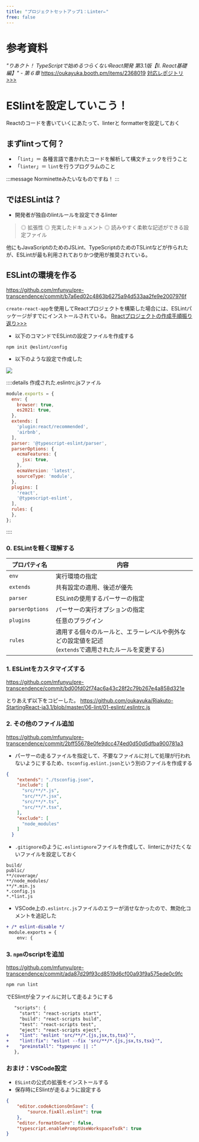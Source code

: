 ```yaml
---
title: "プロジェクトセットアップ1：Linter✏️"
free: false
---
```


# 参考資料
*"りあクト！ TypeScriptで始めるつらくないReact開発 第3.1版【Ⅱ. React基礎編】" - 第６章*
https://oukayuka.booth.pm/items/2368019
[対応レポジトリ>>>](https://github.com/oukayuka/Riakuto-StartingReact-ja3.1)

# ESlintを設定していこう！

Reactのコードを書いていくにあたって、linterと formatterを設定しておく

## まずlintって何？
- 「`lint`」＝ 各種言語で書かれたコードを解析して構文チェックを行うこと
- 「`linter`」＝ `lint`を行うプログラムのこと

:::message
Norminetteみたいなものですね！
:::

## ではESLintは？

- 開発者が独自のlintルールを設定できるlinter

> ◎ 拡張性
> ◎ 充実したドキュメント
> ◎ 読みやすく柔軟な記述ができる設定ファイル

他にもJavaScriptのためのJSLint、TypeScriptのためのTSLintなどが作られたが、ESLintが最も利用されておりかつ使用が推奨されている。


## ESLintの環境を作る
https://github.com/mfunyu/pre-transcendence/commit/b7a6ed02c4863b6275a94d533aa2fe9e2007976f

`create-react-app`を使用してReactプロジェクトを構築した場合には、ESLintパッケージがすでにインストールされている。
[Reactプロジェクトの作成手順振り返り>>>](https://zenn.dev/mfunyu/books/3b9264e0c80c46/viewer/1a3f49#%E3%83%97%E3%83%AD%E3%82%B8%E3%82%A7%E3%82%AF%E3%83%88%E4%BD%9C%E6%88%90-1)

- 以下のコマンドでESLintの設定ファイルを作成する

```
npm init @eslint/config
```
- 以下のような設定で作成した

![](https://storage.googleapis.com/zenn-user-upload/c13aa8d48efd-20220628.png)

::::details 作成された.eslintrc.jsファイル
```js:.eslintrc.js
module.exports = {
  env: {
    browser: true,
    es2021: true,
  },
  extends: [
    'plugin:react/recommended',
    'airbnb',
  ],
  parser: '@typescript-eslint/parser',
  parserOptions: {
    ecmaFeatures: {
      jsx: true,
    },
    ecmaVersion: 'latest',
    sourceType: 'module',
  },
  plugins: [
    'react',
    '@typescript-eslint',
  ],
  rules: {
  },
};
```
::::

### 0. ESLintを軽く理解する

| プロパティ名　| 内容 |
| -- | -- |
| `env` | 実行環境の指定　|
| `extends` | 共有設定の適用、後述が優先 |
| `parser` | ESLintの使用するパーサーの指定 |
| `parserOptions` | パーサーの実行オプションの指定 |
| `plugins` | 任意のプラグイン |
| `rules` | 適用する個々のルールと、エラーレベルや例外などの設定値を記述<br>(`extends`で適用されたルールを変更する) |

### 1. ESLintをカスタマイズする
https://github.com/mfunyu/pre-transcendence/commit/bd00fd02f74ac6a43c28f2c79b267e4a858d321e

とりあえず以下をコピーした。
https://github.com/oukayuka/Riakuto-StartingReact-ja3.1/blob/master/06-lint/01-eslint/.eslintrc.js

### 2. その他のファイル追加
https://github.com/mfunyu/pre-transcendence/commit/2bff55678e0fe9dcc474ed0d50d5dfba900781a3

- パーサーの走るファイルを指定して、不要なファイルに対して処理が行われないようにするため、`tsconfig.eslint.json`という別のファイルを作成する
```json:tsconfig.eslint.json
{
	"extends": "./tsconfig.json",
	"include": [
	  "src/**/*.js",
	  "src/**/*.jsx",
	  "src/**/*.ts",
	  "src/**/*.tsx",
	],
	"exclude": [
	  "node_modules"
	]
  }
```
- `.gitignore`のように`.eslintignore`ファイルを作成して、linterにかけたくないファイルを設定しておく
```.eslintignore
build/
public/
**/coverage/
**/node_modules/
**/*.min.js
*.config.js
*.*lint.js
```

- VSCode上の`.eslintrc.js`ファイルのエラーが消せなかったので、無効化コメントを追記した
```diff js:.eslintrc.js
+ /* eslint-disable */
 module.exports = {
 	env: {
```
### 3. `npm`のscriptを追加
https://github.com/mfunyu/pre-transcendence/commit/ada87d29f93cd8519d6cf00a93f9a575ede0c9fc

```bash
npm run lint
```

でESlintが全ファイルに対して走るようにする

```diff json:package.json
   "scripts": {
     "start": "react-scripts start",
     "build": "react-scripts build",
     "test": "react-scripts test",
     "eject": "react-scripts eject",
+    "lint": "eslint 'src/**/*.{js,jsx,ts,tsx}'",
+    "lint:fix": "eslint --fix 'src/**/*.{js,jsx,ts,tsx}'",
+    "preinstall": "typesync || :"
   },
```
### おまけ：VSCode設定
- `ESLint`の公式の拡張をインストールする
- 保存時にESlintが走るように設定する
```json:.vscode/settings.json
{
	"editor.codeActionsOnSave": {
		"source.fixAll.eslint": true 
	},
	"editor.formatOnSave": false,
	"typescript.enablePromptUseWorkspaceTsdk": true
}
```





